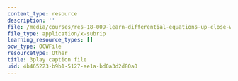 ```yaml
---
content_type: resource
description: ''
file: /media/courses/res-18-009-learn-differential-equations-up-close-with-gilbert-strang-and-cleve-moler-fall-2015/4b465223b9b15127ae1abd0a3d2d80a0_gwmIksA7aXM.vtt
file_type: application/x-subrip
learning_resource_types: []
ocw_type: OCWFile
resourcetype: Other
title: 3play caption file
uid: 4b465223-b9b1-5127-ae1a-bd0a3d2d80a0
---
```

